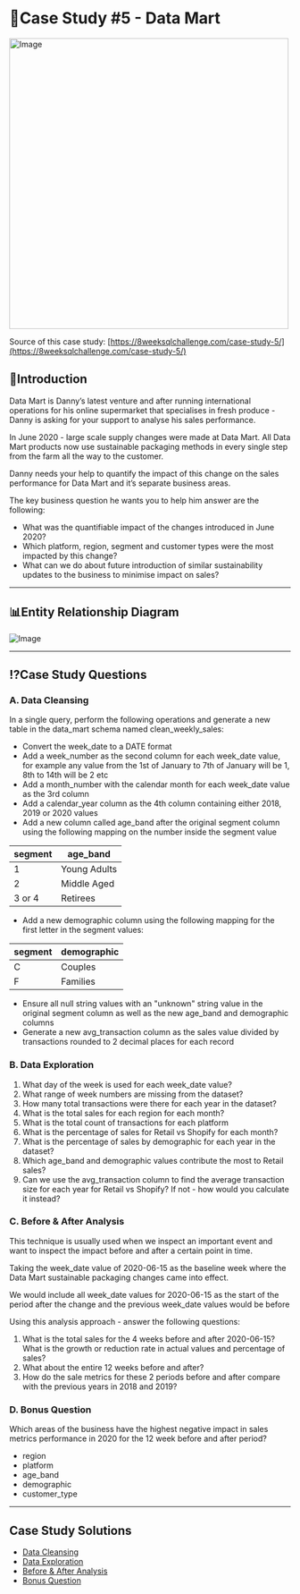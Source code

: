 # 🛒Case Study #5 - Data Mart
<img src= "https://8weeksqlchallenge.com/images/case-study-designs/5.png" alt="Image" height="520"  width="500">

Source of this case study: [https://8weeksqlchallenge.com/case-study-5/](https://8weeksqlchallenge.com/case-study-5/)

## 📝Introduction

Data Mart is Danny’s latest venture and after running international operations for his online supermarket that specialises in fresh produce - Danny is asking for your support to analyse his sales performance.

In June 2020 - large scale supply changes were made at Data Mart. All Data Mart products now use sustainable packaging methods in every single step from the farm all the way to the customer.

Danny needs your help to quantify the impact of this change on the sales performance for Data Mart and it’s separate business areas.

The key business question he wants you to help him answer are the following:

- What was the quantifiable impact of the changes introduced in June 2020?
- Which platform, region, segment and customer types were the most impacted by this change?
- What can we do about future introduction of similar sustainability updates to the business to minimise impact on sales?

***

## 📊Entity Relationship Diagram

<img src="https://8weeksqlchallenge.com/images/case-study-5-erd.png" alt="Image">

***

## ⁉️Case Study Questions

### A. Data Cleansing 

In a single query, perform the following operations and generate a new table in the data_mart schema named clean_weekly_sales:
- Convert the week_date to a DATE format
- Add a week_number as the second column for each week_date value, for example any value from the 1st of January to 7th of January will be 1, 8th to 14th will be 2 etc
- Add a month_number with the calendar month for each week_date value as the 3rd column
- Add a calendar_year column as the 4th column containing either 2018, 2019 or 2020 values
- Add a new column called age_band after the original segment column using the following mapping on the number inside the segment value

|segment	|age_band    |
|---------|------------| 
|1	      |Young Adults|
|2	      |Middle Aged |
|3 or 4	  |Retirees    |

- Add a new demographic column using the following mapping for the first letter in the segment values:

|segment	|demographic |
|---------|------------| 
|C	      |Couples     |
|F	      |Families    |

- Ensure all null string values with an "unknown" string value in the original segment column as well as the new age_band and demographic columns
- Generate a new avg_transaction column as the sales value divided by transactions rounded to 2 decimal places for each record

### B. Data Exploration
1. What day of the week is used for each week_date value?
2. What range of week numbers are missing from the dataset?
3. How many total transactions were there for each year in the dataset?
4. What is the total sales for each region for each month?
5. What is the total count of transactions for each platform
6. What is the percentage of sales for Retail vs Shopify for each month?
7. What is the percentage of sales by demographic for each year in the dataset?
8. Which age_band and demographic values contribute the most to Retail sales?
9. Can we use the avg_transaction column to find the average transaction size for each year for Retail vs Shopify? If not - how would you calculate it instead?
    
### C. Before & After Analysis
This technique is usually used when we inspect an important event and want to inspect the impact before and after a certain point in time.

Taking the week_date value of 2020-06-15 as the baseline week where the Data Mart sustainable packaging changes came into effect.

We would include all week_date values for 2020-06-15 as the start of the period after the change and the previous week_date values would be before

Using this analysis approach - answer the following questions:
1. What is the total sales for the 4 weeks before and after 2020-06-15? What is the growth or reduction rate in actual values and percentage of sales?
2. What about the entire 12 weeks before and after?
3. How do the sale metrics for these 2 periods before and after compare with the previous years in 2018 and 2019?

### D. Bonus Question
Which areas of the business have the highest negative impact in sales metrics performance in 2020 for the 12 week before and after period?
- region
- platform
- age_band
- demographic
- customer_type

***

## Case Study Solutions

- [Data Cleansing](https://github.com/thinhpham0702/8-Week-SQL-Challenge/blob/main/Case%20Study%20%235%20-%20Data%20Mart/Data%20cleaning.md)
- [Data Exploration](https://github.com/thinhpham0702/8-Week-SQL-Challenge/blob/main/Case%20Study%20%235%20-%20Data%20Mart/SQL%20Solutions.md)
- [Before & After Analysis](https://github.com/thinhpham0702/8-Week-SQL-Challenge/blob/main/Case%20Study%20%235%20-%20Data%20Mart/SQL%20Solutions.md)
- [Bonus Question](https://github.com/thinhpham0702/8-Week-SQL-Challenge/blob/main/Case%20Study%20%235%20-%20Data%20Mart/SQL%20Solutions.md)




